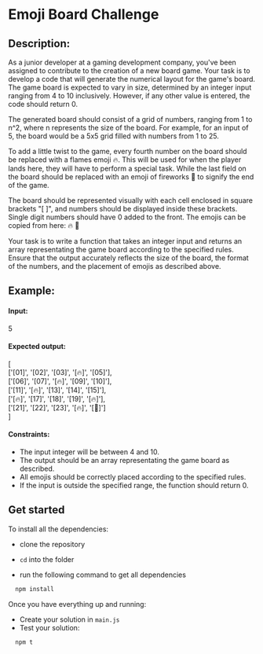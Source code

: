 # Emoji Board Challenge
## Description:

As a junior developer at a gaming development company, you've been assigned to contribute to the creation of a new board game. Your task is to develop a code that will generate the numerical layout for the game's board. The game board is expected to vary in size, determined by an integer input ranging from 4 to 10 inclusively. However, if any other value is entered, the code should return 0.

The generated board should consist of a grid of numbers, ranging from 1 to n^2, where n represents the size of the board. For example, for an input of 5, the board would be a 5x5 grid filled with numbers from 1 to 25.

To add a little twist to the game, every fourth number on the board should be replaced with a flames emoji 🔥. This will be used for when the player lands here, they will have to perform a special task. While the last field on the board should be replaced with an emoji of fireworks 🎇 to signify the end of the game.

The board should be represented visually with each cell enclosed in square brackets "[ ]", and numbers should be displayed inside these brackets. Single digit numbers should have 0 added to the front. The emojis can be copied from here: 🔥 🎇

Your task is to write a function that takes an integer input and returns an array representating the game board according to the specified rules. Ensure that the output accurately reflects the size of the board, the format of the numbers, and the placement of emojis as described above.

## Example:

#### Input:

5

#### Expected output:

[  
 ['[01]', '[02]', '[03]', '[🔥]', '[05]'],  
 ['[06]', '[07]', '[🔥]', '[09]', '[10]'],  
 ['[11]', '[🔥]', '[13]', '[14]', '[15]'],  
 ['[🔥]', '[17]', '[18]', '[19]', '[🔥]'],  
 ['[21]', '[22]', '[23]', '[🔥]', '[🎇]']  
]

#### Constraints:

- The input integer will be between 4 and 10.
- The output should be an array representating the game board as described.
- All emojis should be correctly placed according to the specified rules.
- If the input is outside the specified range, the function should return 0.


## Get started

To install all the dependencies:

- clone the repository
- `cd` into the folder

 - run the following command to get all dependencies

```bash
  npm install
```
Once you have everything up and running:
- Create your solution in `main.js`
- Test your solution:

```bash
  npm t
```